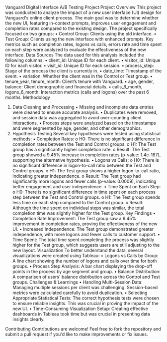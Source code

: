 Vanguard Digital Interface A/B Testing Project
Project Overview
This project was conducted to analyze the impact of a new user interface (UI) design for Vanguard's online client process. The main goal was to determine whether the new UI, featuring in-context prompts, improves user engagement and completion rates compared to the existing design.
The project specifically focused on two groups:
•	Control Group: Clients using the old interface.
•	Test Group: Clients using the new interface with enhanced prompts.
Key metrics such as completion rates, logons vs calls, errors rate and time spent on each step were analyzed to evaluate the effectiveness of the new interface.
Data Sources
The data used for this analysis included the following columns:
•	client_id: Unique ID for each client.
•	visitor_id: Unique ID for each visitor.
•	visit_id: Unique ID for each session.
•	process_step: Stage of the process the client is currently in.
•	date_time: Timestamp of the event.
•	variation: Whether the client was in the Control or Test group.
•	tenure_year, tenure_month: Client’s tenure with Vanguard.
•	age, gender, balance: Client demographic and financial details.
•	calls_6_month, logons_6_month: Interaction metrics (calls and logons) over the past 6 months.
Methodology
1. Data Cleaning and Processing
•	Missing and incomplete data entries were cleaned to ensure accurate analysis.
•	Duplicates were removed, and session data was aggregated to avoid over-counting client interactions.
•	Process steps were analyzed based on the timestamps and were segmented by age, gender, and other demographics.
2. Hypothesis Testing
Several key hypotheses were tested using statistical methods:
•	Completion Rates:
o	H0: There is no significant difference in completion rates between the Test and Control groups.
o	H1: The Test group has a significantly higher completion rate.
o	Result: The Test group showed a 9.45% increase in completion rates (p-value: 1.4e-187), supporting the alternative hypothesis.
•	Logons vs Calls:
o	H0: There is no significant difference in logon-to-call ratio between the Test and Control groups.
o	H1: The Test group shows a higher logon-to-call ratio, indicating greater independence.
o	Result: The Test group had significantly more logons and fewer calls (p-value: 0.0009), indicating better engagement and user independence.
•	Time Spent on Each Step:
o	H0: There is no significant difference in time spent on each process step between the Test and Control groups.
o	H1: The Test group spends less time on each step compared to the Control group.
o	Result: Although the time spent on individual steps was similar, the total completion time was slightly higher for the Test group.
Key Findings
•	Completion Rate Improvement: The Test group saw a 9.45% improvement in completion rates, proving the effectiveness of the new UI.
•	Increased Independence: The Test group demonstrated greater independence, with more logons and fewer calls to customer support.
•	Time Spent: The total time spent completing the process was slightly higher for the Test group, which suggests users are still adjusting to the new layout.
Visualization
To better understand the data, several visualizations were created using Tableau:
•	Logons vs Calls by Group: A line chart showing the number of logons and calls over time for both groups.
•	Process Step Analysis: A bar chart displaying the drop-off points in the process by age segment and group.
•	Balance Distribution: A comparison of users' balance distribution across the Control and Test groups.
Challenges & Learnings
•	Handling Multi-Session Data: Managing multiple sessions per client was challenging. Session-based metrics were calculated carefully to avoid duplication.
•	Selecting Appropriate Statistical Tests: The correct hypothesis tests were chosen to ensure reliable insights. This was crucial in proving the impact of the new UI.
•	Time-Consuming Visualization Setup: Creating effective dashboards in Tableau took time but was crucial in presenting data insights clearly.

Contributing Contributions are welcome! Feel free to fork the repository and submit a pull request if you'd like to make improvements or fix issues.